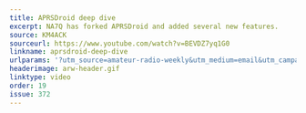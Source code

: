 ```yaml
---
title: APRSDroid deep dive
excerpt: NA7Q has forked APRSDroid and added several new features.
source: KM4ACK
sourceurl: https://www.youtube.com/watch?v=BEVDZ7yq1G0
linkname: aprsdroid-deep-dive
urlparams: '?utm_source=amateur-radio-weekly&utm_medium=email&utm_campaign=newsletter'
headerimage: arw-header.gif
linktype: video
order: 19
issue: 372
---
```

